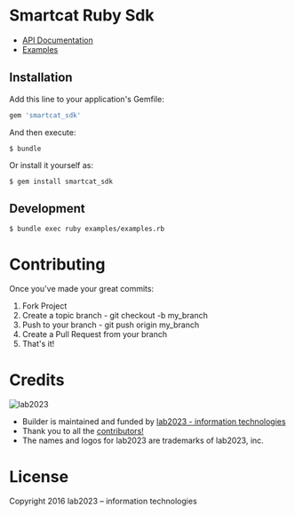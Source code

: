 # Smartcat Ruby Sdk

* [API Documentation](https://smartcat.ai/api/methods)
* [Examples](https://github.com/ismailakbudak/smartcat_ruby_sdk/tree/develop/examples)

## Installation

Add this line to your application's Gemfile:

```ruby
gem 'smartcat_sdk'
```

And then execute:

    $ bundle

Or install it yourself as:

    $ gem install smartcat_sdk

## Development

    $ bundle exec ruby examples/examples.rb

# Contributing

Once you've made your great commits:

1. Fork Project
2. Create a topic branch - git checkout -b my_branch
3. Push to your branch - git push origin my_branch
4. Create a Pull Request from your branch
5. That's it!

# Credits

![lab2023](http://lab2023.com/assets/images/named-logo.png)

- Builder is maintained and funded by [lab2023 - information technologies](http://lab2023.com/)
- Thank you to all the [contributors!](../../graphs/contributors)
- The names and logos for lab2023 are trademarks of lab2023, inc.

# License

Copyright 2016 lab2023 – information technologies